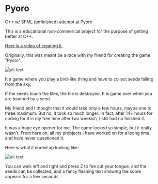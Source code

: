 # Pyoro
C++ w/ SFML (unfinished) attempt at Pyoro

This is a educational non-commerical project for the purpose of getting better at C++.

[Here is a video of creating it.](https://www.youtube.com/watch?v=kzaj-PKvoLU)

Originally, this was meant be a race with my friend for creating the game "Pyoro".

![alt text](https://i.ytimg.com/vi/OXBODCkyuHQ/hqdefault.jpg "The original game")

It a game where you play a bird-like thing and have to collect seeds falling from the sky.

If the seeds touch the tiles, the tile is destroyed. It is game over when you are touched by a seed.

My friend and I thought that it would take only a few hours, maybe one to three maximum. But no, it took so much longer. In fact, after 14+ hours for coding for it in my free time after two weekish, I still had no finished it.

It was a huge eye opener for me. The game looked so simple, but it really wasn't. From here on, all my probjects I have worked on for a loong time, and have never questioned it.

Here is what it ended up looking like:

![alt text](http://puu.sh/o9ldO/205a5717ad.png "Result" )

You can walk left and right and press Z to fire out your tongue, and the seeds can be collected, and a fancy flashing text showing the score appears for a few seconds.


